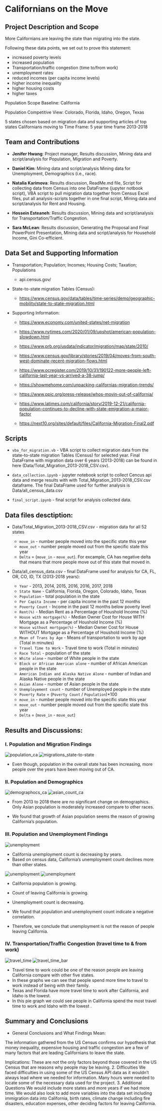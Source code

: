 # **Californians on the Move**

## **Project Description and Scope**

More Californians are leaving the state than migrating into the state. 

Following these data points, we set out to prove this statement:

* increased poverty levels
* increased population 
* Transportation/traffic congestion (time to/from work)
* unemployment rates
* reduced incomes (per capita income levels)
* higher income inequality
* higher housing costs 
* higher taxes 

Population Scope Baseline: California

Population Competitive View: Colorado, Florida, Idaho, Oregon, Texas

5 states chosen based on migration data and supporting articles of top states Californians moving to
Time Frame: 5 year time frame 2013-2018

## **Team and Contributions**

* **Jenifer Hwang**: Project manager, Results discussion, Mining data and script/analysis for Population, Migration and Poverty.

* **Daniel Kim**: Mining data and script/analysis Mining data for Unemployment, Demographics (i.e., race).

* **Natalia Karimova**: Results discussion, ReadMe.md file, Script for collecting data from Census into one DataFrame (jupyter notbook script), VBA script to pull migration data together from Census Excel files, put all analysis-scripts together in one final script, Mining data and script/analysis for Rent and Housing.

* **Hossein Esteaneh**: Results discussion, Mining data and script/analysis for Transportation/Traffic Congestion.

* **Sara McLean**: Results discussion, Generating the Proposal and Final PowerPoint Presentation, Mining data and script/analysis for Household Income, Gini Co-efficient.

## **Data Set and Supporting Information**

* Transportation; Population; Incomes; Housing Costs; Taxation; Populations

    * api.census.gov/

* State-to-state migration Tables (Census): 

    * https://www.census.gov/data/tables/time-series/demo/geographic-mobility/state-to-state-migration.html

* Supporting Information:

    * https://www.economy.com/united-states/net-migration

    * https://www.nytimes.com/2020/01/09/upshot/american-population-slowdown.html

    * https://www.prb.org/usdata/indicator/migration/map/state/2010/ 

    * https://www.census.gov/library/stories/2019/04/moves-from-south-west-dominate-recent-migration-flows.html

    * https://www.ocregister.com/2019/10/31/190122-more-people-left-california-last-year-vs-arrived-a-38-jump/

    * https://showmehome.com/unpacking-californias-migration-trends/ 

    * https://www.ppic.org/press-release/whos-movin-out-of-california/ 	

    * https://www.latimes.com/california/story/2019-12-21/california-population-continues-to-decline-with-state-emigration-a-major-factor

    * https://next10.org/sites/default/files/California-Migration-Final2.pdf


## **Scripts**

* `vba_for_migration.vb` - VBA script to collect migration data from the state-to-state migration Tables (Census) for selected year. Final DataFrame with migration data over 6 years (2013-2018) can be found in here (Data/Total_Migration_2013-2018_CSV.csv).

* `data_collection.ipynb` - jupyter notebook script to collect Cencus api data and merge results with with Total_Migration_2013-2018_CSV.csv dataframe. The final DataFrame used for further analysis  is Data/all_census_data.csv 

* `final_script.ipynb` - final script for analysis collected data.


## **Data files desctiption**:

* Data/Total_Migration_2013-2018_CSV.csv - migration data for all 52 states 
   * `move_in` - number people moved into the specific state this year
   * `move_out` - number people moved out from the specific state this year
   * `Delta` = (`move_in` - `move_out`). For excample, CA has negative delta that means that more people move out of this state that moved in. 

* Data/all_census_data.csv - final DataFrame used for analysis for CA, FL, OR, CO, ID, TX (2013-2018 years):

   * `Year` - 2013, 2014, 2015, 2016, 2016, 2017, 2018
   * `State Name` - California, Florida, Oregon, Colorado, Idaho, Texas
   * `Population` - total population in the state
   * `Per Capita Income` - per capita income in the past 12 months 
   * `Poverty Count` - Income in the past 12 months below poverty level
   * `Rent(%)` -  Median Rent as a Percentage of Houshold Income (%)
   * `House with mortgage(%)` -  Median Owner Cost for House WITH Mortgage as a Percentage of Houshold Income (%)
   * `House without mortgage(%)` -  Median Owner Cost for House WITHOUT Mortgage as a Percentage of Houshold Income (%)
   * `Mean of Trans by Age` - Means of transportation to work by age (Total in minutes)
   * `Travel Time to Work` - Travel time to work (Total in minutes)
   * `Race Total` - population of the state
   * `White alone` - number of White people in the state
   * `Block or African American alone` - number of African American people in the state
   * `American Indian and Alaska Native Alone` - number of Indian and Alaska Native people in the state
   * `Asian Alone` - number of Asian people in the state
   * `Unemployement count` - number of Unemployed people in the state
   * `Poverty Rate` = (`Poverty Count` / `Population`)*100
   * `move_in` - number people moved into the specific state this year
   * `move_out` - number people moved out from the specific state this year
   * `Delta` = (`move_in` - `move_out`) 

## **Results and Discussions**:

### **I. Population and Migration Findings**

![population_ca](Images/CAPopulation.png) ![migrations_state-to-state](Images/CAMigration.png)

* Even though, population in the overall state has been increasing, more people over the years have been moving out of CA.

### **II. Population and Demographics**

![demographocs_ca](Images/California_Race_Change_by_years.png) 
![asian_count_ca](Images/Asiancount_cal_bar.png)

* From 2013 to 2018 there are no significant change on demographics. Only Asian population is  moderately increased compare to other races.

* We found that growth of Asian population seems the reason of growing California’s population.

### **III. Population and Unemployment Findings**

![unemployment](Images/California_Unemployment_count.png)

* California unemployment count is decreasing by years. 
* Based on census data, California’s unemployment count declines more than other states. 

![unemployment](Images/Population_vs_Unemployment_Count.png) ![unemployment](Images/Unemployment_count_and_Leaving_from_CA.png)

* California population is growing.

* Count of leaving California is growing.

* Unemployment count is decreasing.

* We found that population and unemployment count indicate a negative correlation.

* Therefore, we conclude that unemployment is not the reason of people leaving California.

### **IV. Transportation/Traffic Congestion (travel time to & from work)**

![travel_time](Images/Travel_Time_to_Work_in_CA_vs_other_states.png) ![travel_time_bar](Images/6_States_Travel_Time%_in_(2018).png)

* Travel time to work could be one of the reason people are leaving California compare with other five states. 
* In these graphs we can see that people spend more time to travel to work instead of being with their family. 
* Texas and Florida have more travel time to work after California, and Idaho is the lowest. 
* In this pie graph we could see people in California spend the most travel time to work and Idaho with the lowest .



## **Summary and Conclusions**

* General Conclusions and What Findings Mean:

The information gathered from the US Census confirms our hypothesis that money inequality, expensive housing and traffic congestion are a few of many factors that are leading Californians to leave the state.

Implications: These are not the only factors beyond those covered in the US Census that are reasons why people may be leaving.
2. Difficulties
We faced difficulties in using some of the US Census API data as it wouldn’t always lead where we needed for information. Many hours were needed to locate some of the necessary data used for the project.
3. Additional Questions
We would include more states and more years if we had more time. We would also look to add more variables into the data set including immigration data into California, birth rates, climate change including fire disasters, education expenses, other deciding factors for leaving California.




